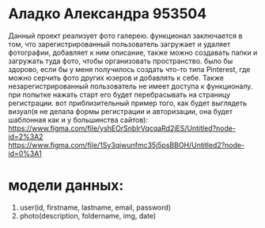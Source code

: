 # Аладко Александра 953504
Данный проект реализует фото галерею. функционал заключается в том, что зарегистрированный пользователь загружает и удаляет фотографии, добавляет к ним описание, также можно создавать папки и загружать туда фото, чтобы организовать пространство. было бы здорово, если бы у меня получилось создать что-то типа Pinterest, где можно серчить фото других юзеров и добавлять к себе. Также незарегистрированный пользователь не имеет доступа к функционалу. при попытке нажать старт его будет перебрасывать на страницу регистрации. вот приблизительный пример того, как будет выглядеть визуал(я не делала формы регистрации и авторизации, она будет шаблонная как и у большинства сайтов):
https://www.figma.com/file/yshEOrSnbIrVqcqaRd2jES/Untitled?node-id=2%3A2
https://www.figma.com/file/1Sy3qiwunfmc35j5psBBOH/Untitled2?node-id=0%3A1

# модели данных:
1. user(id, firstname, lastname, email, password)
2. photo(description, foldername, img, date)
